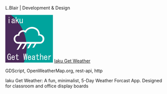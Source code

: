 L.Blair | Development &amp; Design

<img src="images/icon_512.png" alt="" width="150px"/>
<a href="https://lenardblair.github.io/get_weather" target="_blank">Iaku Get Weather</a>
<p>GDScript, OpenWeatherMap.org, rest-api, http</p>
<p>Iaku Get Weather: A fun, minimalist, 5-Day Weather Forcast App. Designed for classroom and office display boards</p>
<br>

